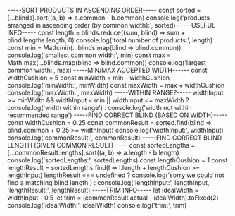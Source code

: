 -----SORT PRODUCTS IN ASCENDING ORDER-----
 const sorted = [...blinds].sort((a, b) => a.common - b.common)
 console.log('products arranged in ascending order (by common width):', sorted)
-----USEFUL INFO-----
 const length = blinds.reduce((sum, blind) => sum + blind.lengths.length, 0)
 console.log('total number of products:', length)
 const min = Math.min(...blinds.map(blind => blind.common))
 console.log('smallest common width:', min)
 const max = Math.max(...blinds.map(blind => blind.common))
 console.log('largest common width:', max)
-----MIN/MAX ACCEPTED WIDTH------
 const widthCushion = 5
 const minWidth = min - widthCushion
 console.log('minWidth:', minWidth)
 const maxWidth = max + widthCushion
 console.log('maxWidth:', maxWidth)
-----WITHIN RANGE?-----
 widthInput >= minWidth && widthInput < min || widthInput <= maxWidth ?
   console.log('width within range') : console.log('width not within recommended range')
-----FIND CORRECT BLIND (BASED ON WIDTH)-----
 const widthCushion = 0.25
 const commonResult = sorted.find(blind => blind.common + 0.25 >= widthInput)
 console.log('widthInput:', widthInput)
 console.log('commonResult:', commonResult)
-----FIND CORRECT BLIND LENGTH (GIVEN COMMON RESULT)-----
 const sortedLengths = [...commonResult.lengths].sort((a, b) => a.length - b.length)
 console.log('sortedLengths:', sortedLengths)
 const lengthCushion = 1
 const lengthResult = sortedLengths.find(l => l.length + lengthCushion >= lengthInput)
 lengthResult === undefined ? 
   console.log('sorry we could not find a matching blind length') : 
   console.log('lengthInput:', lengthInput, 'lengthResult:', lengthResult)
-----TRIM INFO-----
 let idealWidth = widthInput - 0.5
 let trim = (commonResult.actual - idealWidth).toFixed(2)
 console.log('idealWidth:', idealWidth)
 console.log('trim:', trim)
